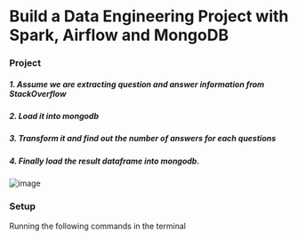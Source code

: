 # Build a Data Engineering Project with Spark, Airflow and MongoDB

### Project
##### 1. Assume we are extracting question and answer information from StackOverflow
##### 2. Load it into mongodb
##### 3. Transform it and find out the number of answers for each questions 
##### 4. Finally load the result dataframe into mongodb.

![image](https://github.com/user-attachments/assets/234ad418-7991-4717-b678-92f4a9723a5c)

### Setup
Running the following commands in the terminal 
